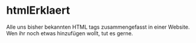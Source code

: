 # htmlErklaert
Alle uns bisher bekannten HTML tags zusammengefasst in einer Website. Wen ihr noch etwas hinzufügen wollt, tut es gerne. 
